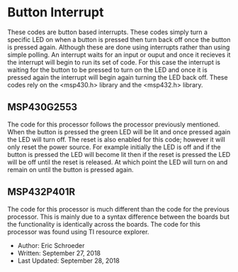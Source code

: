# Button Interrupt
These codes are button based interrupts. These codes simply turn a specific LED on when a button is pressed then turn back off once the button is pressed again. Although these are done using interrupts rather than using simple polling. An interrupt waits for an input or ouput and once it recieves it the interrupt will begin to run its set of code. For this case the interrupt is waiting for the button to be pressed to turn on the LED and once it is pressed again the interrupt will begin again turning the LED back off. These codes rely on the <msp430.h> library and the <msp432.h> library. 

## MSP430G2553
The code for this processor follows the processor previously mentioned. When the button is pressed the green LED will be lit and once pressed again the LED will turn off. The reset is also enabled for this code; however it will only reset the power source. For example initially the LED is off and if the button is pressed the LED will become lit then if the reset is pressed the LED will be off until the reset is released. At which point the LED will turn on and remain on until the button is pressed again. 

## MSP432P401R
The code for this processor is much different than the code for the previous processor. This is mainly due to a syntax difference between the boards but the functionality is identically across the boards. The code for this processor was found using TI resource explorer.

* Author: Eric Schroeder
* Written: September 27, 2018
* Last Updated: September 28, 2018

